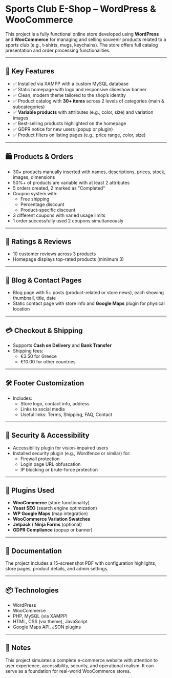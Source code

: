 
# Sports Club E-Shop – WordPress & WooCommerce

This project is a fully functional online store developed using **WordPress** and **WooCommerce** for managing and selling souvenir products related to a sports club (e.g., t-shirts, mugs, keychains). The store offers full catalog presentation and order processing functionalities.

---

## 🛒 Key Features

- ✅ Installed via XAMPP with a custom MySQL database
- ✅ Static homepage with logo and responsive slideshow banner
- ✅ Clean, modern theme tailored to the shop’s identity
- ✅ Product catalog with **30+ items** across 2 levels of categories (main & subcategories)
- ✅ **Variable products** with attributes (e.g., color, size) and variation images
- ✅ Best-selling products highlighted on the homepage
- ✅ GDPR notice for new users (popup or plugin)
- ✅ Product filters on listing pages (e.g., price range, color, size)

---

## 🛍️ Products & Orders

- 30+ products manually inserted with names, descriptions, prices, stock, images, dimensions
- 50%+ of products are variable with at least 2 attributes
- 5 orders created, 2 marked as "Completed"
- Coupon system with:
  - Free shipping
  - Percentage discount
  - Product-specific discount
- 3 different coupons with varied usage limits
- 1 order successfully used 2 coupons simultaneously

---

## 🌟 Ratings & Reviews

- 10 customer reviews across 3 products
- Homepage displays top-rated products (minimum 3)

---

## 📰 Blog & Contact Pages

- Blog page with 5+ posts (product-related or store news), each showing thumbnail, title, date
- Static contact page with store info and **Google Maps** plugin for physical location

---

## 💳 Checkout & Shipping

- Supports **Cash on Delivery** and **Bank Transfer**
- Shipping fees:
  - €3.50 for Greece
  - €10.00 for other countries

---

## 🛠️ Footer Customization

- Includes:
  - Store logo, contact info, address
  - Links to social media
  - Useful links: Terms, Shipping, FAQ, Contact

---

## 🔐 Security & Accessibility

- Accessibility plugin for vision-impaired users
- Installed security plugin (e.g., Wordfence or similar) for:
  - Firewall protection
  - Login page URL obfuscation
  - IP blocking or brute-force protection

---

## 🔌 Plugins Used

- **WooCommerce** (store functionality)
- **Yoast SEO** (search engine optimization)
- **WP Google Maps** (map integration)
- **WooCommerce Variation Swatches**
- **Jetpack / Ninja Forms** (optional)
- **GDPR Compliance** (popup or banner)

---

## 📸 Documentation

The project includes a 15-screenshot PDF with configuration highlights, store pages, product details, and admin settings.

---

## 📦 Technologies

- WordPress
- WooCommerce
- PHP, MySQL (via XAMPP)
- HTML, CSS (via theme), JavaScript
- Google Maps API, JSON plugins

---

## 📌 Notes

This project simulates a complete e-commerce website with attention to user experience, accessibility, security, and operational realism. It can serve as a foundation for real-world WooCommerce stores.

